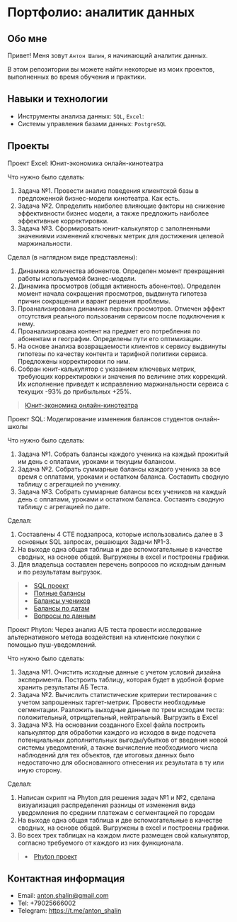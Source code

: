 # Портфолио: аналитик данных

## Обо мне 

Привет! Меня зовут ``Антон Шалин``, я начинающий аналитик данных. 

В этом репозитории вы можете найти некоторые из моих проектов, выполненных во время обучения и практики.
<br>

## Навыки и технологии
- Инструменты анализа данных: ``SQL``, ``Excel``: 
- Системы управления базами данных: ``PostgreSQL``




## Проекты

<p> Проект Excel: Юнит-экономика онлайн-кинотеатра</p>
<p>Что нужно было сделать:<p>
<ol>
  <li>Задача №1. Провести анализ поведения клиентской базы в предложенной бизнес-модели кинотеатра. Как есть.</li>
  <li>Задача №2. Определить наиболее влияющие факторы на снижение эффективности бизнес модели, а также предложить наиболее эффективные корректировки. </li>
  <li>Задача №3. Сформировать юнит-калькулятор с заполненными значениями изменений ключевых метрик для достижения целевой маржинальности. </li>
</ol>

<p>Сделал (в наглядном виде представлены):<p>
<ol>
  <li>Динамика количества абонентов. Определен момент прекращения работы используемой бизнес-модели.</li>
  <li>Динамика просмотров (общая активность абонентов). Определен момент начала сокращения просмотров, выдвинута гипотеза причин сокращения и варант решения проблемы.</li>
  <li>Проанализирована динамика первых просмотров. Отмечен эффект отсутствия реального пользования сервисом после подключения к нему.</li>
  <li>Проанализирована контент на предмет его потребления по абонентам и географии. Определены пути его оптимизации.</li>
  <li>На основе анализа возвращаемости клиентов к сервису выдвинуты гипотезы по качеству контента и тарифной политики сервиса. Предложены корректировки по ним.</li>
  <li>Собран юнит-калькулятор с указанием ключевых метрик, требующих корректировки и значения по величине этих коррекций. Их исполнение приведет к исправлению маржинальности сервиса с текущих -93% до прибыльных +25%.</li>
</ol>

> <a href="https://docs.google.com/spreadsheets/d/19AqnMj7gazDpz2fDCO7V0sS4-jmAUflb/edit?usp=sharing&ouid=109947812492977975303&rtpof=true&sd=true">Юнит-экономика онлайн-кинотеатра</a>
  
<p>Проект SQL: Моделирование изменения балансов студентов онлайн-школы</p> 
<p>Что нужно было сделать:<p>
<ol>
  <li>Задача №1. Собрать балансы каждого ученика на каждый прожитый им день с оплатами, уроками и текущим балансом.</li>
  <li>Задача №2. Собрать суммарные балансы каждого ученика за все время с оплатами, уроками и остатком баланса. Составить сводную таблицу с агрегацией по ученику.</li>
  <li>Задача №3. Собрать суммарные балансы всех учеников на каждый день с оплатами, уроками и остатком баланса. Составить сводную таблицу с агрегацией по дате.</li>
</ol>

<p>Сделал:<p>
<ol>
  <li>Составлены 4 CTE подзапроса, которые использовались далее в 3 основных SQL запросах, решающих Задачи №1-3.</li>
  <li>На выходе одна общая таблица и две вспомогательные в качестве сводных, на основе общей. Выгружены в excel и построены графики.</li>
  <li>Для владельца составлен перечень вопросов по исходным данным и по результатам выгрузок.</li>
</ol>

>  <li><a href="https://metabase.sky.pro/question/60320">SQL проект</a></li>
>  <li><a href="https://docs.google.com/spreadsheets/d/1yDMmCL4hErtDarPjAfTm12ksG2RfomDn/edit?usp=sharing&ouid=109947812492977975303&rtpof=true&sd=true">Полные балансы</a></li>
>  <li><a href="https://docs.google.com/spreadsheets/d/1N_doKM92E8gvRkYH9-KIh60Q65d4STgT/edit?usp=share_link&ouid=109947812492977975303&rtpof=true&sd=true">Балансы учеников</a></li>
>  <li><a href="https://docs.google.com/spreadsheets/d/15Xebxu7B3vLaH62THajXehQ_3lt8loWw/edit?usp=share_link&ouid=109947812492977975303&rtpof=true&sd=true">Балансы по датам</a></li>
>  <li><a href="https://docs.google.com/document/d/1T-NKfbX0ZBrguZF-ughp-DFOA0lREWWi/edit?usp=share_link&ouid=109947812492977975303&rtpof=true&sd=true">Вопросы по данным</a></li>

<p>Проект Phyton: Через анализ А/Б теста провести исследование альтернативного метода воздействия на клиентские покупки с помощью пуш-уведомлений.</p> 
<p>Что нужно было сделать:<p>
<ol>
  <li>Задача №1. Очистить исходные данные с учетом условий дизайна эксперимента. Построить таблицу, которая будет в удобной форме хранить результаты АБ Теста.</li>
  <li>Задача №2. Вычислить статистические критерии тестирования с учетом запрошенных таргет-метрик. Провести необходимые сегментации. Разложить выходные данные по трем исходам теста: положительный, отрицательный, нейтральный. Выгрузить в Excel</li>
  <li>Задача №3. На основании созданного Excel файла построить калькулятор для обработки каждого из исходов в виде подсчета потенциальных дополнительных выгоды/убытков от введения новой системы уведомлений, а также вычисление необходимого числа наблюдений для тех объектов, где итоговых данных было недостаточно для обоснованного отнесения их результата в ту или иную сторону.</li>
</ol>

<p>Сделал:<p>
<ol>
  <li>Написан скрипт на Phyton для решения задач №1 и №2, сделана визуализация распределения разницы от изменения вида уведомления по средним платежам с сегментацией по городам</li>
  <li>На выходе одна общая таблица и две вспомогательные в качестве сводных, на основе общей. Выгружены в excel и построены графики.</li>
  <li>Во всех трех таблицах на каждом листе размещен свой калькулятор, согласно требуемого от каждого из них функционала.</li>
</ol>

>  <li><a href="https://drive.google.com/drive/folders/10G03m2UBBeW8-P8nYxvuw_0Lhqch8a-x?usp=sharing">Phyton проект</a></li>
 
## Контактная информация
- Email: anton.shalin@gmail.com
- Tel: +79025666002
- Telegram: https://t.me/anton_shalin
